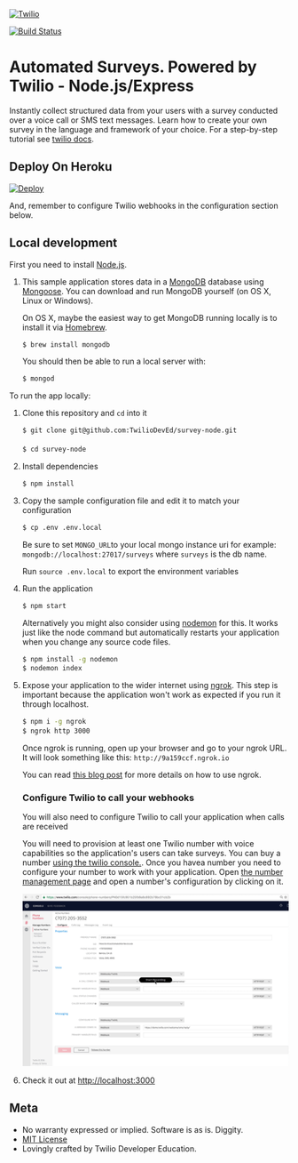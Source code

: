 <a href="https://www.twilio.com">
  <img src="https://static0.twilio.com/marketing/bundles/marketing/img/logos/wordmark-red.svg" alt="Twilio" width="250" />
</a>

[![Build Status](https://travis-ci.org/TwilioDevEd/survey-node.svg?branch=next-gen)](https://travis-ci.org/TwilioDevEd/survey-node)

# Automated Surveys. Powered by Twilio - Node.js/Express

Instantly collect structured data from your users with a survey conducted over a voice call or SMS text messages. Learn how to create your own survey in the language and framework of your choice. For a step-by-step tutorial see [twilio docs](https://www.twilio.com/docs/howto/walkthrough/automated-survey/node/express).

## Deploy On Heroku

[![Deploy](https://www.herokucdn.com/deploy/button.svg)](https://heroku.com/deploy?template=https://github.com/TwilioDevEd/survey-node)

  And, remember to configure Twilio webhooks in the configuration section below.

## Local development

First you need to install [Node.js](http://nodejs.org/).

1. This sample application stores data in a [MongoDB](https://www.mongodb.org/) database using [Mongoose](http://mongoosejs.com/). You can   download and run MongoDB yourself (on OS X, Linux or Windows).

   On OS X, maybe the easiest way to get MongoDB running locally is to install it via [Homebrew](http://brew.sh/).

   ```bash
   $ brew install mongodb
   ```
   You should then be able to run a local server with:

   ```bash
   $ mongod
   ```

To run the app locally:

1. Clone this repository and `cd` into it

   ```bash
   $ git clone git@github.com:TwilioDevEd/survey-node.git

   $ cd survey-node
   ```

1. Install dependencies

    ```bash
    $ npm install
    ```

1. Copy the sample configuration file and edit it to match your configuration

   ```bash
   $ cp .env .env.local
   ```
   Be sure to set `MONGO_URL`to your local mongo instance uri for example:
   `mongodb://localhost:27017/surveys` where `surveys` is the db name.

   Run `source .env.local` to export the environment variables

1. Run the application

    ```bash
    $ npm start
    ```
    Alternatively you might also consider using [nodemon](https://github.com/remy/nodemon) for this. It works just like
    the node command but automatically restarts your application when you change any source code files.

    ```bash
    $ npm install -g nodemon
    $ nodemon index
    ```
1. Expose your application to the wider internet using [ngrok](http://ngrok.com). This step
   is important because the application won't work as expected if you run it through
   localhost.

   ```bash
   $ npm i -g ngrok
   $ ngrok http 3000
   ```

   Once ngrok is running, open up your browser and go to your ngrok URL. It will
   look something like this: `http://9a159ccf.ngrok.io`

   You can read [this blog post](https://www.twilio.com/blog/2015/09/6-awesome-reasons-to-use-ngrok-when-testing-webhooks.html)
   for more details on how to use ngrok.

   ### Configure Twilio to call your webhooks

   You will also need to configure Twilio to call your application when calls are received

   You will need to provision at least one Twilio number with voice capabilities
   so the application's users can take surveys. You can buy a number [using the twilio console.](https://www.twilio.com/user/account/phone-numbers/search). Once you havea number you need to configure your number to work with your application. Open [the number management page](https://www.twilio.com/user/account/phone-numbers/incoming) and open a number's configuration by clicking on it.

   ![Configure Voice](public/webhook-screen-cap.gif)


1. Check it out at [http://localhost:3000](http://localhost:3000)

## Meta

* No warranty expressed or implied. Software is as is. Diggity.
* [MIT License](http://www.opensource.org/licenses/mit-license.html)
* Lovingly crafted by Twilio Developer Education.
